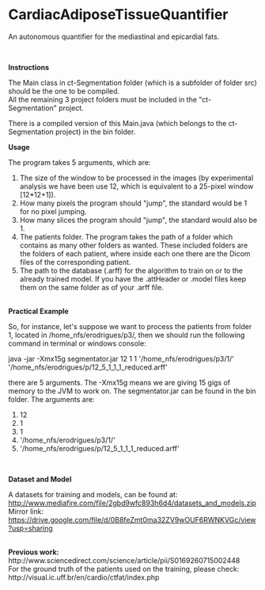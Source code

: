 # CardiacAdiposeTissueQuantifier
An autonomous quantifier for the mediastinal and epicardial fats.

<br>

<b>Instructions</b>

The Main class in ct-Segmentation folder (which is a subfolder of folder src) should be the one to be compiled. <br>
All the remaining 3 project folders must be included in the "ct-Segmentation" project.<br>

There is a compiled version of this Main.java (which belongs to the ct-Segmentation project) in the bin folder. <br>

<b>Usage</b>

The program takes 5 arguments, which are:

1) The size of the window to be processed in the images (by experimental analysis we have been use 12, which is equivalent to a 25-pixel window [12*12+1]).<br>
2) How many pixels the program should "jump", the standard would be 1 for no pixel jumping.<br>
3) How many slices the program should "jump", the standard would also be 1.<br>
4) The patients folder. The program takes the path of a folder which contains as many other folders as wanted. These included folders are the folders of each patient, where inside each one there are the Dicom files of the corresponding patient.<br>
5) The path to the database (.arff) for the algorithm to train on or to the already trained model. If you have the .attHeader or .model files keep them on the same folder as of your .arff file.<br>

<br>
<b>Practical Example</b>

So, for instance, let's suppose we want to process the patients from folder 1, located in /home_nfs/erodrigues/p3/, then we should run the following command in terminal or windows console:

java -jar -Xmx15g 
segmentator.jar 12 1 1
'/home_nfs/erodrigues/p3/1/'
'/home_nfs/erodrigues/p/12_5_1_1_1_reduced.arff' 


there are 5 arguments. The -Xmx15g means we are giving 15 gigs of memory to the JVM to work on. The segmentator.jar can be found in the bin folder. The arguments are:<br>

1) 12<br>
2) 1<br>
3) 1<br>
4) '/home_nfs/erodrigues/p3/1/'<br>
5) '/home_nfs/erodrigues/p/12_5_1_1_1_reduced.arff'<br>
<br>

<b>Dataset and Model</b><br>

A datasets for training and models, can be found at:<br>
http://www.mediafire.com/file/2gbd9wfc893h6d4/datasets_and_models.zip <br>
Mirror link: https://drive.google.com/file/d/0B8feZmt0ma32ZV9wOUF6RWNKVGc/view?usp=sharing


<br>
<b>Previous work:</b><br>
http://www.sciencedirect.com/science/article/pii/S0169260715002448


<br>
For the ground truth of the patients used on the training, please check:<br>
http://visual.ic.uff.br/en/cardio/ctfat/index.php
